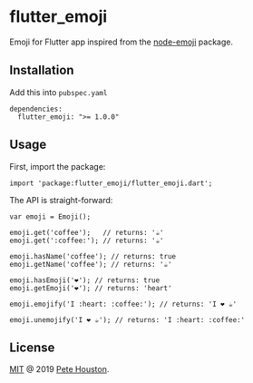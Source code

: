 # flutter_emoji

Emoji for Flutter app inspired from the [node-emoji](https://github.com/omnidan/node-emoji) package.

## Installation

Add this into `pubspec.yaml`

```
dependencies:
  flutter_emoji: ">= 1.0.0"
```

## Usage

First, import the package:

```
import 'package:flutter_emoji/flutter_emoji.dart';
```

The API is straight-forward:

```
var emoji = Emoji();

emoji.get('coffee');   // returns: '☕'
emoji.get(':coffee:'); // returns: '☕'

emoji.hasName('coffee'); // returns: true
emoji.getName('coffee'); // returns: '☕'

emoji.hasEmoji('❤️'); // returns: true
emoji.getEmoji('❤️'); // returns: 'heart'

emoji.emojify('I :heart: :coffee:'); // returns: 'I ❤️ ☕'

emoji.unemojify('I ❤️ ☕'); // returns: 'I :heart: :coffee:'
```

## License

[MIT](LICENSE.md) @ 2019 [Pete Houston](https://petehouston.com).